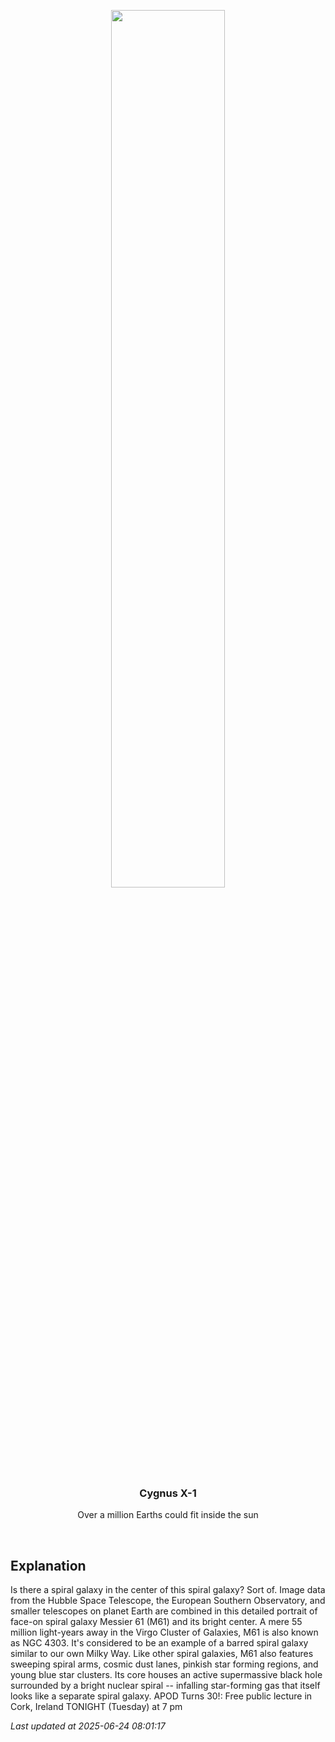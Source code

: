 <p align='center'>
    <img src='https://apod.nasa.gov/apod/image/2506/M61_HubbleEsoGendler_960.jpg' width='60%' />
    <h3 align="center">Cygnus X-1</h3>
    <p align="center">Over a million Earths could fit inside the sun</p>
</p>
<br/>

Explanation
--
Is there a spiral galaxy in the center of this spiral galaxy? Sort of.  Image data from the Hubble Space Telescope, the European Southern Observatory, and smaller telescopes on planet Earth are combined in this detailed portrait of face-on spiral galaxy Messier 61 (M61) and its bright center. A mere 55 million light-years away in the Virgo Cluster of Galaxies, M61 is also known as NGC 4303.  It's considered to be an example of a barred spiral galaxy similar to our own Milky Way.  Like other spiral galaxies, M61 also features sweeping spiral arms, cosmic dust lanes, pinkish star forming regions, and young blue star clusters.  Its core houses an active supermassive black hole surrounded by a bright nuclear spiral -- infalling star-forming gas that itself looks like a separate spiral galaxy.    APOD Turns 30!: Free public lecture in Cork, Ireland TONIGHT (Tuesday) at 7 pm


*Last updated at 2025-06-24 08:01:17*
